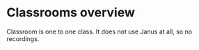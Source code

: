 # Classrooms overview

Classroom is one to one class. It does not use Janus at all, so no recordings.
